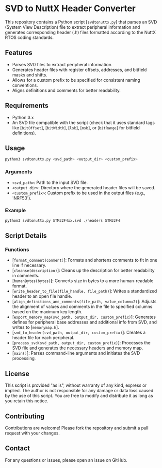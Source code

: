 # SVD to NuttX Header Converter

This repository contains a Python script [`svdtonuttx.py`] that parses an SVD (System View Description) file to extract peripheral information and generates corresponding header (.h) files formatted according to the NuttX RTOS coding standards.

## Features

- Parses SVD files to extract peripheral information.
- Generates header files with register offsets, addresses, and bitfield masks and shifts.
- Allows for a custom prefix to be specified for consistent naming conventions.
- Aligns definitions and comments for better readability.

## Requirements

- Python 3.x
- An SVD file compatible with the script (check that it uses standard tags like [`bitOffset`], [`bitWidth`], [`lsb`], [`msb`], or [`bitRange`] for bitfield definitions).

## Usage

```sh
python3 svdtonuttx.py <svd_path> <output_dir> <custom_prefix>
```

### Arguments

- `<svd_path>`: Path to the input SVD file.
- `<output_dir>`: Directory where the generated header files will be saved.
- `<custom_prefix>`: Custom prefix to be used in the output files (e.g., 'NRF53').

### Example

```sh
python3 svdtonuttx.py STM32F4xx.svd ./headers STM32F4
```

## Script Details

### Functions

- [`format_comment(comment)`]: Formats and shortens comments to fit in one line if necessary.
- [`cleanse(description)`]: Cleans up the description for better readability in comments.
- [`humanBytes(bytes)`]: Converts size in bytes to a more human-readable format.
- [`write_header_to_file(file_handle, file_path)`]: Writes a standardized header to an open file handle.
- [`align_definitions_and_comments(file_path, value_column=2)`]: Adjusts the alignment of values and comments in the file to specified columns based on the maximum key length.
- [`export_memory_map(svd_path, output_dir, custom_prefix)`]: Generates defines for peripheral base addresses and additional info from SVD, and writes to [`memorymap.h`].
- [`svd_to_header(svd_path, output_dir, custom_prefix)`]: Creates a header file for each peripheral.
- [`process_svd(svd_path, output_dir, custom_prefix)`]: Processes the SVD file and generates the necessary headers and memory map.
- [`main()`]: Parses command-line arguments and initiates the SVD processing.

## License

This script is provided "as is", without warranty of any kind, express or implied. The author is not responsible for any damage or data loss caused by the use of this script. You are free to modify and distribute it as long as you retain this notice.

## Contributing

Contributions are welcome! Please fork the repository and submit a pull request with your changes.

## Contact

For any questions or issues, please open an issue on GitHub.
